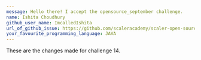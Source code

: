 ```yaml
---
message: Hello there! I accept the opensource_september challenge.
name: Ishita Choudhury
github_user_name: ImcalledIshita
url_of_github_issue: https://github.com/scaleracademy/scaler-open-source-september-challenge/issues/260
your_favourite_programming_language: JAVA
---
```

These are the changes made for challenge 14.
